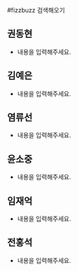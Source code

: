 #fizzbuzz 검색해오기

## 권동현
- 내용을 입력해주세요.

## 김예은
- 내용을 입력해주세요.

## 염류선
- 내용을 입력해주세요.

## 윤소중
- 내용을 입력해주세요.

## 임재억
- 내용을 입력해주세요.

## 전홍석
- 내용을 입력해주세요.
